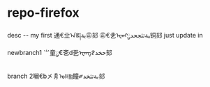 # repo-firefox
desc -- my first 通€㐀ᠠꀇ༐بة㊣郂
㊣€㐋ᠧᠨᠩ༘༙بةتثجحد铜郂
 just update in newbranch1  ⺌童༘༙€㐎d㐏ᠧᠨᠩꀏحخد郂


branch 2㘎€b㐅㐆ᠤꀍ༖瞳༗بةتثخد郂
